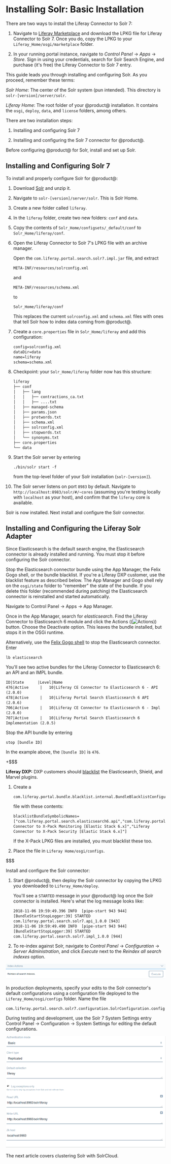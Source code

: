 # Installing Solr: Basic Installation [](id=installing-solr-basic-installation)

There are two ways to install the Liferay Connector to Solr 7:

1. Navigate to 
   [Liferay Marketplace](https://web.liferay.com/marketplace/)
   and download the LPKG file for Liferay Connector to Solr 7. Once you
   do, copy the LPKG to your `Liferay_Home/osgi/marketplace` folder.

2. In your running portal instance, navigate to *Control Panel* &rarr; *Apps*
   &rarr; *Store*. Sign in using your credentials, search for Solr Search
   Engine, and purchase (it's free) the Liferay Connector to Solr 7 entry.

This guide leads you through installing and configuring Solr. As you proceed,
remember these terms: 

*Solr Home*: The center of the Solr system (pun intended). This directory is
`solr-[version]/server/solr`.

*Liferay Home*: The root folder of your @product@ installation. It contains
the `osgi`, `deploy`, `data`, and `license` folders, among others.

There are two installation steps:

1.  Installing and configuring Solr 7

2.  Installing and configuring the Solr 7 connector for @product@.

Before configuring @product@ for Solr, install and set up Solr.

## Installing and Configuring Solr 7

To install and properly configure Solr for @product@:

1.  Download 
    [Solr](http://archive.apache.org/dist/lucene/solr/7.5.0/) 
    and unzip it.

2.  Navigate to `solr-[version]/server/solr`. This is Solr Home.

3.  Create a new folder called `liferay`.

4.  In the `liferay` folder, create two new folders: `conf` and `data`.

5.  Copy the contents of `Solr_Home/configsets/_default/conf`
    to `Solr_Home/liferay/conf`.

6.  Open the Liferay Connector to Solr 7's LPKG file with an archive manager.

    Open the `com.liferay.portal.search.solr7.impl.jar` file, and extract 

        META-INF/resources/solrconfig.xml

    and

        META-INF/resources/schema.xml

    to

        Solr_Home/liferay/conf

    This replaces the current `solrconfig.xml` and `schema.xml` files with ones
    that tell Solr how to index data coming from @product@.

7.  Create a `core.properties` file in `Solr_Home/liferay` and add this
    configuration:

        config=solrconfig.xml
        dataDir=data
        name=liferay
        schema=schema.xml

8.  Checkpoint: your `Solr_Home/liferay` folder now has this structure:

        liferay
        ├── conf
        │   ├── lang
        │   │   ├── contractions_ca.txt
        │   │   ├── ....txt
        │   ├── managed-schema
        │   ├── params.json
        │   ├── protwords.txt
        │   ├── schema.xml
        │   ├── solrconfig.xml
        │   ├── stopwords.txt
        │   └── synonyms.txt
        ├── core.properties
        └── data

8.  Start the Solr server by entering

        ./bin/solr start -f

    from the top-level folder of your Solr installation (`solr-[version]`).

9.  The Solr server listens on port `8983` by default. Navigate to
    `http://localhost:8983/solr/#/~cores` (assuming you're testing locally with
    `localhost` as your host), and confirm that the `liferay` core is available.

Solr is now installed. Next install and configure the Solr connector.

## Installing and Configuring the Liferay Solr Adapter [](id=installing-and-configuring-the-liferay-solr-adapter)

Since Elasticsearch is the default search engine, the Elasticsearch connector is
already installed and running. You must stop it before configuring the Solr
connector.

Stop the Elasticsearch connector bundle using the App Manager, the Felix Gogo
shell, or the bundle blacklist. If you're a Liferay DXP customer, use the
blacklist feature as described below. The App Manager and Gogo shell rely on the
`osgi/state` folder to "remember" the state of the bundle. If you delete this
folder (recommended during patching) the Elasticsearch connector is reinstalled
and started automatically. 

Navigate to Control Panel &rarr; Apps &rarr; App Manager.

Once in the App Manager, search for *elasticsearch*. Find the Liferay 
Connector to Elasticsearch 6 module and click the Actions
((![Actions](../../../images/icon-actions.png))) button. Choose the Deactivate option.
This leaves the bundle installed, but stops it in the OSGi runtime.

Alternatively, use the 
[Felix Gogo shell](/developer/tutorials/-/knowledge_base/7-1/using-the-felix-gogo-shell) 
to stop the Elasticsearch connector. Enter

    lb elasticsearch

You'll see two active bundles for the Liferay Connector to Elasticsearch 6:
an API and an IMPL bundle. 

    ID|State      |Level|Name
    476|Active     |   10|Liferay CE Connector to Elasticsearch 6 - API (2.0.0)
    478|Active     |   10|Liferay Portal Search Elasticsearch 6 API (2.0.6)
    706|Active     |   10|Liferay CE Connector to Elasticsearch 6 - Impl (2.0.0)
    707|Active     |   10|Liferay Portal Search Elasticsearch 6 Implementation (2.0.5)

Stop the API bundle by entering 

    stop [bundle ID]

In the example above, the `[bundle ID]` is `476`. 

+$$$

**Liferay DXP:** DXP customers should 
[blacklist](/discover/portal/-/knowledge_base/7-1/blacklisting-osgi-modules-and-components) 
the Elasticsearch, Shield, and Marvel plugins. 

1.  Create a 

        com.liferay.portal.bundle.blacklist.internal.BundleBlacklistConfiguration.config

    file with these contents:

        blacklistBundleSymbolicNames=["com.liferay.portal.search.elasticsearch6.api","com.liferay.portal.search.elasticsearch6.impl","Liferay Connector to X-Pack Monitoring [Elastic Stack 6.x]","Liferay Connector to X-Pack Security [Elastic Stack 6.x]"]

    If the X-Pack LPKG files are installed, you must blacklist these too.

2.  Place the file in `Liferay Home/osgi/configs`.

$$$

Install and configure the Solr connector:

1.  Start @product@, then deploy the Solr connector by copying the LPKG you
    downloaded to `Liferay_Home/deploy`.

    You'll see a `STARTED` message in your @product@ log once the Solr connector is
    installed. Here's what the log message looks like:

        2018-11-06 19:59:49.396 INFO  [pipe-start 943 944][BundleStartStopLogger:39] STARTED com.liferay.portal.search.solr7.api_1.0.0 [943]
        2018-11-06 19:59:49.490 INFO  [pipe-start 943 944][BundleStartStopLogger:39] STARTED com.liferay.portal.search.solr7.impl_1.0.0 [944]

2.  To re-index against Solr, navigate to *Control Panel* &rarr; *Configuration*
    &rarr; *Server Administration*, and click *Execute* next to the *Reindex all
    search indexes* option.

   ![Figure 1: Once the Solr connector is installed, you can re-index your @product@ data against your Solr server.](../../../images/solr-reindex.png)

In production deployments, specify your edits to the Solr connector's default
configurations using a configuration file deployed to the `Liferay_Home/osgi/configs`
folder. Name the file 

    com.liferay.portal.search.solr7.configuration.SolrConfiguration.config

During testing and development, use the Solr 7 System Settings entry Control
Panel &rarr; Configuration &rarr; System Settings for editing the default
configurations.

![Figure 2: You can configure Solr from @product@'s System Settings application. This is most useful during development and testing.](../../../images/solr-system-settings.png)

The next article covers clustering Solr with SolrCloud.
